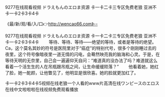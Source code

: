 9277在线观看视频
ドラえもんのエロま资源
卡一卡二卡三专区免费老狼
亚洲不卡一卡2卡3卡4卡


《最/新/观/看/入/口👉http://wencao66.com》--

9277在线观看视频
ドラえもんのエロま资源
卡一卡二卡三专区免费老狼
亚洲不卡一卡2卡3卡4卡
　　等待、等待、等待——绝望的等待，或者是等待的绝望。Ca，这个莫名其妙的符号是医院里对于“癌症”的特别代号，很多个刚刚睡过去的夜里，这个符号像暗夜里一道无情的闪电，会蓦然映亮我的脑海和心灵。于是，在等待天明的无奈里，自己会一遍遍仰天自问：“难道真的没办法了吗？难道就这么看着一个活生生的人在吊瓶跟吊瓶之间，让生命缓缓陨落？”
　　他看着她，她红了脸，她一酡颜，让他瞥见了，他明显是很欣喜。她的脸就更加红了。





卡一卡2卡3卡4卡5视频在线老狼一个人看的www片高清在线ワンピースのエロス在线中文啦啦啦在线视频免费观看播放
